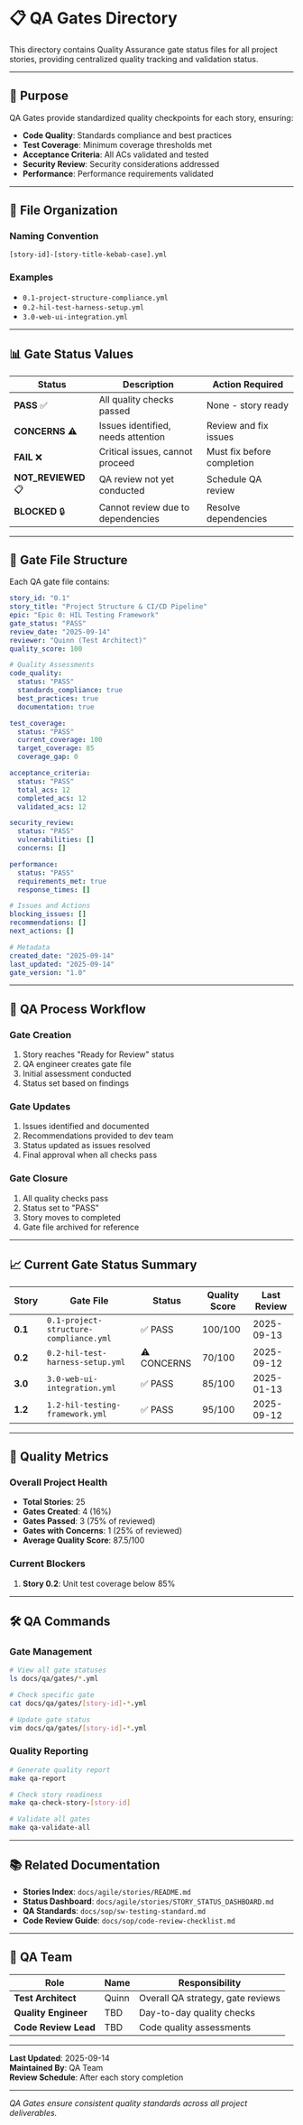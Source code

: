 # 📋 QA Gates Directory

This directory contains Quality Assurance gate status files for all project stories, providing centralized quality tracking and validation status.

---

## 🎯 **Purpose**

QA Gates provide standardized quality checkpoints for each story, ensuring:
- **Code Quality**: Standards compliance and best practices
- **Test Coverage**: Minimum coverage thresholds met
- **Acceptance Criteria**: All ACs validated and tested
- **Security Review**: Security considerations addressed
- **Performance**: Performance requirements validated

---

## 📁 **File Organization**

### **Naming Convention**
```
[story-id]-[story-title-kebab-case].yml
```

### **Examples**
- `0.1-project-structure-compliance.yml`
- `0.2-hil-test-harness-setup.yml`
- `3.0-web-ui-integration.yml`

---

## 📊 **Gate Status Values**

| Status | Description | Action Required |
|--------|-------------|-----------------|
| **PASS** ✅ | All quality checks passed | None - story ready |
| **CONCERNS** ⚠️ | Issues identified, needs attention | Review and fix issues |
| **FAIL** ❌ | Critical issues, cannot proceed | Must fix before completion |
| **NOT_REVIEWED** 📋 | QA review not yet conducted | Schedule QA review |
| **BLOCKED** 🔒 | Cannot review due to dependencies | Resolve dependencies |

---

## 📝 **Gate File Structure**

Each QA gate file contains:

```yaml
story_id: "0.1"
story_title: "Project Structure & CI/CD Pipeline"
epic: "Epic 0: HIL Testing Framework"
gate_status: "PASS"
review_date: "2025-09-14"
reviewer: "Quinn (Test Architect)"
quality_score: 100

# Quality Assessments
code_quality:
  status: "PASS"
  standards_compliance: true
  best_practices: true
  documentation: true

test_coverage:
  status: "PASS"
  current_coverage: 100
  target_coverage: 85
  coverage_gap: 0

acceptance_criteria:
  status: "PASS"
  total_acs: 12
  completed_acs: 12
  validated_acs: 12

security_review:
  status: "PASS"
  vulnerabilities: []
  concerns: []

performance:
  status: "PASS"
  requirements_met: true
  response_times: []

# Issues and Actions
blocking_issues: []
recommendations: []
next_actions: []

# Metadata
created_date: "2025-09-14"
last_updated: "2025-09-14"
gate_version: "1.0"
```

---

## 🔄 **QA Process Workflow**

### **Gate Creation**
1. Story reaches "Ready for Review" status
2. QA engineer creates gate file
3. Initial assessment conducted
4. Status set based on findings

### **Gate Updates**
1. Issues identified and documented
2. Recommendations provided to dev team
3. Status updated as issues resolved
4. Final approval when all checks pass

### **Gate Closure**
1. All quality checks pass
2. Status set to "PASS"
3. Story moves to completed
4. Gate file archived for reference

---

## 📈 **Current Gate Status Summary**

| Story | Gate File | Status | Quality Score | Last Review |
|-------|-----------|--------|---------------|-------------|
| **0.1** | `0.1-project-structure-compliance.yml` | ✅ PASS | 100/100 | 2025-09-13 |
| **0.2** | `0.2-hil-test-harness-setup.yml` | ⚠️ CONCERNS | 70/100 | 2025-09-12 |
| **3.0** | `3.0-web-ui-integration.yml` | ✅ PASS | 85/100 | 2025-01-13 |
| **1.2** | `1.2-hil-testing-framework.yml` | ✅ PASS | 95/100 | 2025-09-12 |

---

## 🎯 **Quality Metrics**

### **Overall Project Health**
- **Total Stories**: 25
- **Gates Created**: 4 (16%)
- **Gates Passed**: 3 (75% of reviewed)
- **Gates with Concerns**: 1 (25% of reviewed)
- **Average Quality Score**: 87.5/100

### **Current Blockers**
1. **Story 0.2**: Unit test coverage below 85%

---

## 🛠️ **QA Commands**

### **Gate Management**
```bash
# View all gate statuses
ls docs/qa/gates/*.yml

# Check specific gate
cat docs/qa/gates/[story-id]-*.yml

# Update gate status
vim docs/qa/gates/[story-id]-*.yml
```

### **Quality Reporting**
```bash
# Generate quality report
make qa-report

# Check story readiness
make qa-check-story-[story-id]

# Validate all gates
make qa-validate-all
```

---

## 📚 **Related Documentation**

- **Stories Index**: `docs/agile/stories/README.md`
- **Status Dashboard**: `docs/agile/stories/STORY_STATUS_DASHBOARD.md`
- **QA Standards**: `docs/sop/sw-testing-standard.md`
- **Code Review Guide**: `docs/sop/code-review-checklist.md`

---

## 👥 **QA Team**

| Role | Name | Responsibility |
|------|------|----------------|
| **Test Architect** | Quinn | Overall QA strategy, gate reviews |
| **Quality Engineer** | TBD | Day-to-day quality checks |
| **Code Review Lead** | TBD | Code quality assessments |

---

**Last Updated**: 2025-09-14  
**Maintained By**: QA Team  
**Review Schedule**: After each story completion  

---
*QA Gates ensure consistent quality standards across all project deliverables.*
